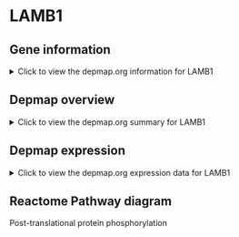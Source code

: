 <h1>LAMB1</h1>

<h2>Gene information</h2>
<details>
  <summary>Click to view the depmap.org information for LAMB1</summary>
  <iframe src="https://depmap.org/portal/gene/LAMB1?tab=about" style="border:none;width:100%;height:800px"></iframe>
</details>

<h2>Depmap overview</h2>
<details>
  <summary>Click to view the depmap.org summary for LAMB1</summary>
  <iframe src="https://depmap.org/portal/gene/LAMB1?tab=overview" style="border:none;width:100%;height:800px"></iframe>
</details>

<h2>Depmap expression</h2>
<details>
  <summary>Click to view the depmap.org expression data for LAMB1</summary>
  <iframe src="https://depmap.org/portal/gene/LAMB1?tab=characterization" style="border:none;width:100%;height:800px"></iframe>
</details>



<h2>Reactome Pathway diagram</h2>
Post-translational protein phosphorylation
<div id="diagramHolder"></div>

<script>
    //Creating the Reactome Diagram widget
    //Take into account a proxy needs to be set up in your server side pointing to www.reactome.org
    function onReactomeDiagramReady(){  //This function is automatically called when the widget code is ready to be used
        var diagram = Reactome.Diagram.create({
            "placeHolder" : "diagramHolder",
            "width" : 900,
            "height" : 500
        });

        //Initialising it to the "Hemostasis" pathway
        diagram.loadDiagram("R-HSA-8957275");

        //Adding different listeners

        diagram.onDiagramLoaded(function (loaded) {
            console.info("Loaded ", loaded);
            diagram.flagItems("BAD");
	    diagram.flagItems("Q92934");
            if (loaded == "R-HSA-8957275") diagram.selectItem("R-HSA-8957275");
        });

     }
</script>



